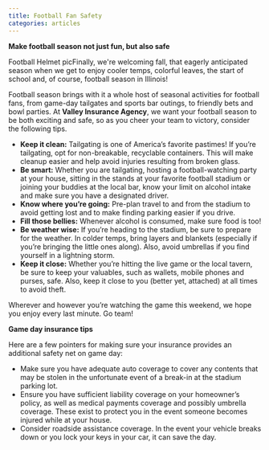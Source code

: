 ```yaml
---
title: Football Fan Safety
categories: articles
---
```

**Make football season not just fun, but also safe**

Football Helmet picFinally, we're welcoming fall, that eagerly anticipated season when we get to enjoy cooler temps, colorful leaves, the start of school and, of course, football season in Illinois!

Football season brings with it a whole host of seasonal activities for football fans, from game-day tailgates and sports bar outings, to friendly bets and bowl parties. At **Valley Insurance Agency**, we want your football season to be both exciting and safe, so as you cheer your team to victory, consider the following tips.

- **Keep it clean:** Tailgating is one of America’s favorite pastimes! If you’re tailgating, opt for non-breakable, recyclable containers. This will make cleanup easier and help avoid injuries resulting from broken glass.
- **Be smart:** Whether you are tailgating, hosting a football-watching party at your house, sitting in the stands at your favorite football stadium or joining your buddies at the local bar, know your limit on alcohol intake and make sure you have a designated driver.
- **Know where you’re going:** Pre-plan travel to and from the stadium to avoid getting lost and to make finding parking easier if you drive.
- **Fill those bellies:** Whenever alcohol is consumed, make sure food is too!
- **Be weather wise:** If you’re heading to the stadium, be sure to prepare for the weather. In colder temps, bring layers and blankets (especially if you’re bringing the little ones along). Also, avoid umbrellas if you find yourself in a lightning storm.
- **Keep it close:** Whether you’re hitting the live game or the local tavern, be sure to keep your valuables, such as wallets, mobile phones and purses, safe. Also, keep it close to you (better yet, attached) at all times to avoid theft.

Wherever and however you’re watching the game this weekend, we hope you enjoy every last minute. Go team!

**Game day insurance tips**

Here are a few pointers for making sure your insurance provides an additional safety net on game day:

- Make sure you have adequate auto coverage to cover any contents that may be stolen in the unfortunate event of a break-in at the stadium parking lot.
- Ensure you have sufficient liability coverage on your homeowner’s policy, as well as medical payments coverage and possibly umbrella coverage. These exist to protect you in the event someone becomes injured while at your house.
- Consider roadside assistance coverage. In the event your vehicle breaks down or you lock your keys in your car, it can save the day.